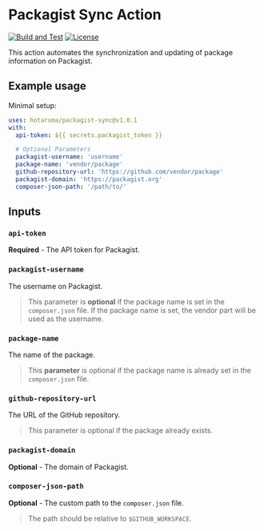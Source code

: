 # Packagist Sync Action

[![Build and Test](https://github.com/hotaruma/packagist-sync/actions/workflows/test.yml/badge.svg)](https://github.com/hotaruma/packagist-sync/actions/workflows/test.yml)
[![License](https://img.shields.io/github/license/hotaruma/packagist-sync.svg)](https://github.com/hotaruma/packagist-sync/blob/master/LICENSE)

This action automates the synchronization and updating of package information on Packagist.

## Example usage

Minimal setup:

```yaml
uses: hotaruma/packagist-sync@v1.0.1
with:
  api-token: ${{ secrets.packagist_token }}

  # Optional Parameters
  packagist-username: 'username'
  package-name: 'vendor/package'
  github-repository-url: 'https://github.com/vendor/package'
  packagist-domain: 'https://packagist.org'
  composer-json-path: '/path/to/'
```

## Inputs

### `api-token`

**Required** - The API token for Packagist.

### `packagist-username`

The username on Packagist.

> This parameter is **optional** if the package name is set in the `composer.json` file. If the package name is set, the
> vendor part will be used as the username.

### `package-name`

The name of the package.

> This **parameter** is optional if the package name is already set in the `composer.json` file.

### `github-repository-url`

The URL of the GitHub repository.

> This parameter is optional if the package already exists.

### `packagist-domain`

**Optional** - The domain of Packagist.

### `composer-json-path`

**Optional** - The custom path to the `composer.json` file.

> The path should be relative to `$GITHUB_WORKSPACE`.
